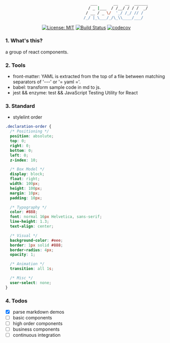 <p align="center">

```bash 
                                     ___       __   __  ______
                                    / _ |___  / /__/ / / /  _/
                                   / __ / _ \/  '_/ /_/ // /  
                                  /_/ |_\___/_/\_\\____/___/  
```

</p>
<div align="center">

[![License: MIT](https://img.shields.io/badge/License-MIT-yellow.svg)](https://opensource.org/licenses/MIT)
[![Build Status](https://travis-ci.org/aokd/aok-ui.svg?branch=develop)](https://travis-ci.org/aokd/aok-ui)
[![codecov](https://codecov.io/gh/aokd/aok-ui/branch/develop/graph/badge.svg)](https://codecov.io/gh/aokd/aok-ui)

</div>

### 1. What's this?
a group of react components.

### 2. Tools
- front-matter: YAML is extracted from the top of a file between matching separators of '---' or '= yaml ='.
- babel: transform sample code in md to js.
- jest && enzyme: test && JavaScript Testing Utility for React

### 3. Standard
- stylelint order
```css
.declaration-order {
  /* Positioning */
  position: absolute;
  top: 0;
  right: 0;
  bottom: 0;
  left: 0;
  z-index: 10;

  /* Box Model */
  display: block;
  float: right;
  width: 100px;
  height: 100px;
  margin: 10px;
  padding: 10px;

  /* Typography */
  color: #888;
  font: normal 16px Helvetica, sans-serif;
  line-height: 1.3;
  text-align: center;

  /* Visual */
  background-color: #eee;
  border: 1px solid #888;
  border-radius: 4px;
  opacity: 1;

  /* Animation */
  transition: all 1s;

  /* Misc */
  user-select: none;
}
```

### 4. Todos
- [x] parse markdown demos
- [ ] basic components
- [ ] high order components
- [ ] business components
- [ ] continuous integration